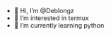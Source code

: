 - 👋 Hi, I’m @Deblongz
- 👀 I’m interested in termux
- 🌱 I’m currently learning python

<!---
Deblongz/Deblongz is a ✨ special ✨ repository because its `README.md` (this file) appears on your GitHub profile.
You can click the Preview link to take a look at your changes.
--->
